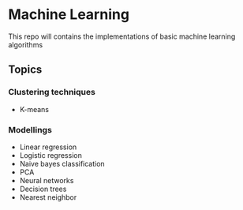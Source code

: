 # Machine Learning 
This repo will contains the implementations of basic machine learning algorithms

## Topics 
### Clustering techniques 
* K-means 

### Modellings 
* Linear regression 
* Logistic regression
* Naive bayes classification
* PCA
* Neural networks 
* Decision trees
* Nearest neighbor 


